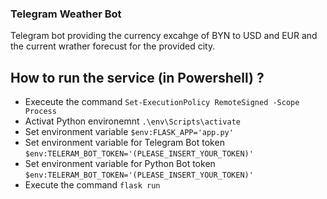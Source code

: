 ### Telegram Weather Bot
Telegram bot providing the currency excahge of BYN to USD and EUR and the current wrather forecust for the provided city.

## How to run the service (in Powershell) ?
- Execeute the command `Set-ExecutionPolicy RemoteSigned -Scope Process`
- Activat Python environemnt `.\env\Scripts\activate`
- Set environment variable `$env:FLASK_APP='app.py'`
- Set environment variable for Telegram Bot token `$env:TELERAM_BOT_TOKEN='(PLEASE_INSERT_YOUR_TOKEN)'`
- Set environment variable for Python Bot token `$env:TELERAM_BOT_TOKEN='(PLEASE_INSERT_YOUR_TOKEN)'` 
- Execute the command `flask run`